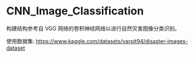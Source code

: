 # CNN_Image_Classification

构建结构参考自 VGG 网络的卷积神经网络以进行自然灾害图像分类识别。

使用数据集: https://www.kaggle.com/datasets/varpit94/disaster-images-dataset